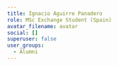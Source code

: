 ```yaml
---
title: Ignacio Aguirre Panadero
role: MSc Exchange Student (Spain)
avatar_filename: avatar
social: []
superuser: false
user_groups:
  - Alumni
---
```

